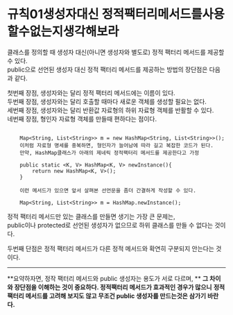 
# 규칙01생성자대신 정적팩터리메서드를사용할수없는지생각해보라


클래스를 정의할 때 생성자 대신(아니면 생성자와 별도로) 정적 팩터리 메서드를 제공할수 있다.  
public으로 선언된 생성자 대신 정적 팩터리 메서드를 제공하는 방법의 장단점은 다음과 같다.  

첫번째 장점, 생성자와는 달리 정적 팩터리 메서드에는 이름이 있다.  
두번째 장점, 생성자와는 달리 호출할 때마다 새로운 객체를 생성할 필요는 없다.  
세번째 장점, 생성자와는 달리 반환값 자료형의 하위 자료형 객체를 반활할 수 있다.   
네번째 장점, 형인자 자료형 객체를 만들때 편하다는 점이다.  

```

	Map<String, List<String>> m = new HashMap<String, List<String>>();
	이처럼 자료형 명세를 중복하면, 형인자가 늘어남에 따라 길고 복잡한 코드가 된다.
	만약, HashMap클래스가 아래의 제네릭 정적팩터리 메서드를 제공한다고 가정

	public static <K, V> HashMap<K, V> newInstance(){
		return new HashMap<K, V>();
	}
	
	이런 메서드가 있으면 앞서 살펴본 선언문을 좀더 간결하게 작성할 수 있다.
	
	Map<String, List<String>> m = HashMap.newInstance();	

```

정적 팩터리 메서드만 있는 클래스를 만들면 생기는 가장 큰 문제는,   
public이나 protected로 선언된 생성자가 없으므로 하위 클래스를 만들 수 없다는 것이다.  

두번째 단점은 정적 팩터리 메서드가 다른 정적 메서드와 확연히 구분되지 안는다는 것이다.  

---
**요약하자면, 정작 팩터리 메서드와 public 생성자는 용도가 서로 다르며, **
**그 차이와 장단점을 이해하는 것이 중요하다. 정적팩터리 메서드가 효과적인 경우가 많으니**
**정적 팩터리 메서드를 고려해 보지도 않고 무조건 public 생성자를 만드는것은 삼가기 바란다.**
